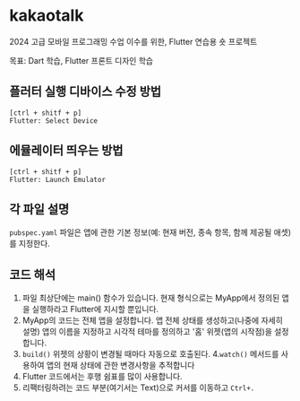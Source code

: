 # kakaotalk
2024 고급 모바일 프로그래밍 수업 이수를 위한, Flutter 연습용 숏 프로젝트

목표: Dart 학습, Flutter 프론트 디자인 학습

## 플러터 실행 디바이스 수정 방법
```
[ctrl + shitf + p]
Flutter: Select Device 
```

## 에뮬레이터 띄우는 방법

```
[ctrl + shitf + p]
Flutter: Launch Emulator
```

## 각 파일 설명
`pubspec.yaml` 파일은 앱에 관한 기본 정보(예: 현재 버전, 종속 항목, 함께 제공될 애셋)를 지정한다.

## 코드 해석
1. 파일 최상단에는 main() 함수가 있습니다. 현재 형식으로는 MyApp에서 정의된 앱을 실행하라고 Flutter에 지시할 뿐입니다.
2. MyApp의 코드는 전체 앱을 설정합니다. 앱 전체 상태를 생성하고(나중에 자세히 설명) 앱의 이름을 지정하고 시각적 테마를 정의하고 '홈' 위젯(앱의 시작점)을 설정합니다.
3. `build()` 위젯의 상황이 변경될 때마다 자동으로 호출된다.
4.`watch()` 메서드를 사용하여 앱의 현재 상태에 관한 변경사항을 추적합니다
5. Flutter 코드에서는 후행 쉼표를 많이 사용합니다.
6. 리팩터링하려는 코드 부분(여기서는 Text)으로 커서를 이동하고 `Ctrl+.`
